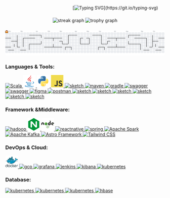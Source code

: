 &nbsp;&nbsp;&nbsp;&nbsp;&nbsp;&nbsp;&nbsp;&nbsp;&nbsp;&nbsp;&nbsp;&nbsp;&nbsp;&nbsp;&nbsp;&nbsp;&nbsp;&nbsp;&nbsp;&nbsp;&nbsp;&nbsp;&nbsp;&nbsp;&nbsp;&nbsp;&nbsp;&nbsp;&nbsp;&nbsp;&nbsp;&nbsp;&nbsp;&nbsp;&nbsp;&nbsp;&nbsp;&nbsp;&nbsp;&nbsp;&nbsp;&nbsp;&nbsp;&nbsp;&nbsp;&nbsp;&nbsp;&nbsp;&nbsp;&nbsp;&nbsp;&nbsp;&nbsp;&nbsp;[![Typing SVG](https://readme-typing-svg.demolab.com?font=Fira+Code&weight=600&pause=1000&color=06940B&center=true&vCenter=true&width=435&lines=Stay+hungry%2C+stay+foolish.)](https://git.io/typing-svg)

###

<div align="center">
  <img src="https://streak-stats.demolab.com?user=maurodesouza&locale=en&mode=daily&theme=dracula&hide_border=false&border_radius=5&order=3" height="150" alt="streak graph"  />
  <img src="https://github-profile-trophy.vercel.app?username=maurodesouza&theme=dracula&column=-1&row=1&margin-w=8&margin-h=8&no-bg=false&no-frame=false&order=4" height="150" alt="trophy graph"  />
</div>

###
<picture>
  <source media="(prefers-color-scheme: dark)" srcset="https://raw.githubusercontent.com/ArtistSu/ArtistSu/output/pacman-contribution-graph-dark.svg">
  <source media="(prefers-color-scheme: light)" srcset="https://raw.githubusercontent.com/ArtistSu/ArtistSu/output/pacman-contribution-graph.svg">
  <img alt="pacman contribution graph" src="https://raw.githubusercontent.com/ArtistSu/ArtistSu/output/pacman-contribution-graph.svg">
</picture>

###

<h3 align="left">Languages & Tools:</h3>
<p align="left">
  <a href="https://www.scala-lang.org/" target="_blank" rel="noreferrer"> <img src="https://icon.icepanel.io/Technology/svg/Scala.svg" alt="Scala" width="40" height="40"/> </a>
    <a href="https://www.java.com" target="_blank" rel="noreferrer">
    <img
      src="https://raw.githubusercontent.com/devicons/devicon/master/icons/java/java-original.svg"
      alt="java"
      width="40"
      height="40"
    />
  </a>
    <a href="https://www.python.org" target="_blank" rel="noreferrer">
    <img
      src="https://raw.githubusercontent.com/devicons/devicon/master/icons/python/python-original.svg"
      alt="python"
      width="40"
      height="40"
    />
  </a>
    <a href="https://developer.mozilla.org/en-US/docs/Web/JavaScript" target="_blank" rel="noreferrer"> <img src="https://raw.githubusercontent.com/devicons/devicon/master/icons/javascript/javascript-original.svg" alt="javascript" width="40" height="40"/> </a>
              <a href="https://git-scm.com/" target="_blank" rel="noreferrer"> 
        <img src="https://icon.icepanel.io/Technology/svg/Git.svg" alt="sketch" width="40" height="40"/> 
    </a>
                <a href="https://maven.apache.org/" target="_blank" rel="noreferrer"> 
        <img src="https://icon.icepanel.io/Technology/svg/Apache-Maven.svg" alt="maven" width="40" height="40"/> 
    </a>
                  <a href="https://gradle.org/" target="_blank" rel="noreferrer"> 
        <img src="https://icon.icepanel.io/Technology/svg/Gradle.svg" alt="gradle" width="40" height="40"/> 
    </a>
    </a>
    <a href="https://swagger.io/" target="_blank" rel="noreferrer"> 
        <img src="https://icon.icepanel.io/Technology/svg/Swagger.svg" alt="swagger" width="40" height="40"/> 
    </a>    
    <a href="https://www.selenium.dev/" target="_blank" rel="noreferrer"> 
        <img src="https://icon.icepanel.io/Technology/svg/Selenium.svg" alt="swagger" width="40" height="40"/> 
    </a>    
    <a href="https://www.figma.com/" target="_blank" rel="noreferrer"> 
        <img src="https://www.vectorlogo.zone/logos/figma/figma-icon.svg" alt="figma" width="40" height="40"/> 
    </a> 
    <a href="https://postman.com" target="_blank" rel="noreferrer"> 
        <img src="https://www.vectorlogo.zone/logos/getpostman/getpostman-icon.svg" alt="postman" width="40" height="40"/> 
    </a> 
    <a href="https://www.sketch.com/" target="_blank" rel="noreferrer"> 
        <img src="https://www.vectorlogo.zone/logos/sketchapp/sketchapp-icon.svg" alt="sketch" width="40" height="40"/> 
    </a>
  <a href="https://www.jetbrains.com/idea/" target="_blank" rel="noreferrer"> 
        <img src="https://icon.icepanel.io/Technology/svg/IntelliJ-IDEA.svg" alt="sketch" width="40" height="40"/> 
    </a>
    <a href=https://www.jetbrains.com/pycharm/?source=google&medium=cpc&campaign=EMEA_en_GB_PyCharm_Branded&term=pycharm&content=698987581401&gad_source=1&gad_campaignid=14123077093&gbraid=0AAAAADloJzikx66rm5EXDgzJfJgaCVgeU&gclid=Cj0KCQjwrJTGBhCbARIsANFBfgtX4PvIwksBzgrDmWvSI0rAaSIk7nX-6fTQ6R8RJfbfTULzUeSM5D8aAmhqEALw_wcB" target="_blank" rel="noreferrer"> 
        <img src="https://icon.icepanel.io/Technology/svg/PyCharm.svg" alt="sketch" width="40" height="40"/> 
    </a>
      <a href="https://www.jetbrains.com/datagrip/" target="_blank" rel="noreferrer"> 
        <img src="https://icon.icepanel.io/Technology/svg/DataGrip.svg" alt="sketch" width="40" height="40"/> 
    </a>
        <a href="https://jupyter.org/" target="_blank" rel="noreferrer"> 
        <img src="https://icon.icepanel.io/Technology/svg/Jupyter.svg" alt="sketch" width="40" height="40"/> 
    </a>
     <a href="https://code.visualstudio.com/" target="_blank" rel="noreferrer"> 
        <img src="https://icon.icepanel.io/Technology/svg/Visual-Studio-Code-%28VS-Code%29.svg" alt="sketch" width="40" height="40"/> 
    </a>
  
</p>

###

<h3 align="left">Framework &Middleware:</h3>
<p align="left">
    <a href="https://hadoop.apache.org/" target="_blank" rel="noreferrer"> <img src="https://www.vectorlogo.zone/logos/apache_hadoop/apache_hadoop-icon.svg" alt="hadoop" width="40" height="40"/> </a> <a href="https://www.nginx.com" target="_blank" rel="noreferrer"> <img src="https://raw.githubusercontent.com/devicons/devicon/master/icons/nginx/nginx-original.svg" alt="nginx" width="40" height="40"/> </a> <a href="https://nodejs.org" target="_blank" rel="noreferrer"> <img src="https://raw.githubusercontent.com/devicons/devicon/master/icons/nodejs/nodejs-original-wordmark.svg" alt="nodejs" width="40" height="40"/> </a> <a href="https://reactnative.dev/" target="_blank" rel="noreferrer"> <img src="https://reactnative.dev/img/header_logo.svg" alt="reactnative" width="40" height="40"/> </a> <a href="https://spring.io/" target="_blank" rel="noreferrer"> <img src="https://www.vectorlogo.zone/logos/springio/springio-icon.svg" alt="spring" width="40" height="40"/> <a href="https://spark.apache.org/" target="_blank" rel="noreferrer"> <img src="https://icon.icepanel.io/Technology/svg/Apache-Spark.svg" alt="Apache Spark" width="40" height="40"/> <a href="https://kafka.apache.org/" target="_blank" rel="noreferrer">
  <img src="https://icon.icepanel.io/Technology/svg/Apache-Kafka.svg" alt="Apache Kafka" width="40" height="40"/>
</a><a href="https://astro.build/" target="_blank" rel="noreferrer"> <img src="https://icon.icepanel.io/Technology/svg/Astro.svg" alt="Astro Framework" width="40" height="40"/> </a> <a href="https://tailwindcss.com/docs/installation/tailwind-cli" target="_blank" rel="noreferrer"> <img src="https://icon.icepanel.io/Technology/svg/Tailwind-CSS.svg" alt="Tailwind CSS" width="40" height="40"/> </a>
      
</p>

###
<h3 align="left">DevOps & Cloud:</h3>
<p align="left"> <a href="https://www.docker.com/" target="_blank" rel="noreferrer"> <img src="https://raw.githubusercontent.com/devicons/devicon/master/icons/docker/docker-original-wordmark.svg" alt="docker" width="40" height="40"/> </a> <a href="https://cloud.google.com" target="_blank" rel="noreferrer"> <img src="https://www.vectorlogo.zone/logos/google_cloud/google_cloud-icon.svg" alt="gcp" width="40" height="40"/> </a> <a href="https://grafana.com" target="_blank" rel="noreferrer"> <img src="https://www.vectorlogo.zone/logos/grafana/grafana-icon.svg" alt="grafana" width="40" height="40"/> </a> <a href="https://www.jenkins.io" target="_blank" rel="noreferrer"> <img src="https://www.vectorlogo.zone/logos/jenkins/jenkins-icon.svg" alt="jenkins" width="40" height="40"/> </a> <a href="https://www.elastic.co/kibana" target="_blank" rel="noreferrer"> <img src="https://www.vectorlogo.zone/logos/elasticco_kibana/elasticco_kibana-icon.svg" alt="kibana" width="40" height="40"/> </a> <a href="https://kubernetes.io" target="_blank" rel="noreferrer"> <img src="https://www.vectorlogo.zone/logos/kubernetes/kubernetes-icon.svg" alt="kubernetes" width="40" height="40"/> </a> </p>

###
<h3 align="left">Database:</h3>
<p align="left"> <a href="https://www.mysql.com/" target="_blank" rel="noreferrer"> <img src="https://icon.icepanel.io/Technology/svg/MySQL.svg" alt="kubernetes" width="40" height="40"/> </a> <a href="https://redis.io/" target="_blank" rel="noreferrer"> <img src="https://icon.icepanel.io/Technology/svg/Redis.svg" alt="kubernetes" width="40" height="40"/> </a> <a href="https://hive.apache.org/" target="_blank" rel="noreferrer"> <img src="https://upload.wikimedia.org/wikipedia/commons/thumb/b/bb/Apache_Hive_logo.svg/1331px-Apache_Hive_logo.svg.png?20151020034510" alt="kubernetes" width="40" height="40"/> </a> <a href="" target="_blank" rel="noreferrer"> <img src="https://www.svgrepo.com/show/353866/hbase.svg" alt="hbase" width="40" height="40"/> </a></p>


